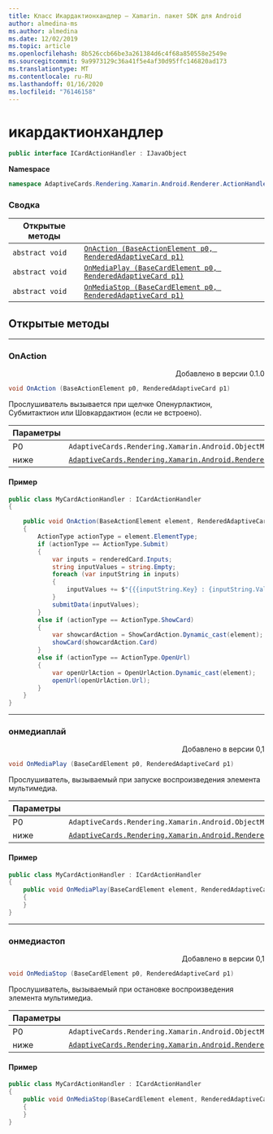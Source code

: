 ```yaml
---
title: Класс Икардактионхандлер — Xamarin. пакет SDK для Android
author: almedina-ms
ms.author: almedina
ms.date: 12/02/2019
ms.topic: article
ms.openlocfilehash: 8b526ccb66be3a261384d6c4f68a850558e2549e
ms.sourcegitcommit: 9a9973129c36a41f5e4af30d95ffc146820ad173
ms.translationtype: MT
ms.contentlocale: ru-RU
ms.lasthandoff: 01/16/2020
ms.locfileid: "76146158"
---
```

# <a name="icardactionhandler"></a>икардактионхандлер

```csharp
public interface ICardActionHandler : IJavaObject 
```

**Namespace**
```csharp
namespace AdaptiveCards.Rendering.Xamarin.Android.Renderer.ActionHandler
```

### <a name="summary"></a>Сводка

| Открытые методы | |
| --- | ---- |
| ```abstract void``` | [```OnAction (BaseActionElement p0, RenderedAdaptiveCard p1)```](#onaction) |
| ```abstract void``` | [```OnMediaPlay (BaseCardElement p0, RenderedAdaptiveCard p1)```](#onmediaplay) |
| ```abstract void``` | [```OnMediaStop (BaseCardElement p0, RenderedAdaptiveCard p1)```](#onmediastop) |

## <a name="public-methods"></a>Открытые методы
--- 
### <a id="onaction"></a>OnAction
<p style='text-align:right'>Добавлено в версии 0.1.0</p>

```csharp
void OnAction (BaseActionElement p0, RenderedAdaptiveCard p1)
```

Прослушиватель вызывается при щелчке Опенурлактион, Субмитактион или Шовкардактион (если не встроено).

| Параметры | |
| --- | --- |
| P0 | ```AdaptiveCards.Rendering.Xamarin.Android.ObjectModel.BaseActionElement``` |
| ниже | [```AdaptiveCards.Rendering.Xamarin.Android.Renderer.RenderedAdaptiveCard```](adaptivecards-rendering-xamarin-android-renderer-renderedadaptivecard.md) |

#### <a name="sample"></a>Пример

```csharp
public class MyCardActionHandler : ICardActionHandler
{

    public void OnAction(BaseActionElement element, RenderedAdaptiveCard renderedCard)
    {
        ActionType actionType = element.ElementType;
        if (actionType == ActionType.Submit)
        {
            var inputs = renderedCard.Inputs;
            string inputValues = string.Empty;
            foreach (var inputString in inputs)
            {
                inputValues += $"{{{inputString.Key} : {inputString.Value}}}\n";
            }
            submitData(inputValues);
        }
        else if (actionType == ActionType.ShowCard)
        {
            var showcardAction = ShowCardAction.Dynamic_cast(element);
            showCard(showcardAction.Card)
        }
        else if (actionType == ActionType.OpenUrl)
        {
            var openUrlAction = OpenUrlAction.Dynamic_cast(element);
            openUrl(openUrlAction.Url);
        }
    }
}
```

---
### <a id="onmediaplay"></a>онмедиаплай
<p style='text-align:right'>Добавлено в версии 0,1</p>

```csharp
void OnMediaPlay (BaseCardElement p0, RenderedAdaptiveCard p1)
```

Прослушиватель, вызываемый при запуске воспроизведения элемента мультимедиа.

| Параметры | |
| --- | --- |
| P0 | ```AdaptiveCards.Rendering.Xamarin.Android.ObjectModel.BaseCardElement``` |
| ниже | [```AdaptiveCards.Rendering.Xamarin.Android.Renderer.RenderedAdaptiveCard```](adaptivecards-rendering-xamarin-android-renderer-renderedadaptivecard.md) |

#### <a name="sample"></a>Пример

```csharp
public class MyCardActionHandler : ICardActionHandler
{
    public void OnMediaPlay(BaseCardElement element, RenderedAdaptiveCard renderedCard)
    {
    }
}
```

--- 

### <a id="onmediastop"></a>онмедиастоп
<p style='text-align:right'>Добавлено в версии 0,1</p>

```csharp
void OnMediaStop (BaseCardElement p0, RenderedAdaptiveCard p1)
```

Прослушиватель, вызываемый при остановке воспроизведения элемента мультимедиа.

| Параметры | |
| --- | --- |
| P0 | ```AdaptiveCards.Rendering.Xamarin.Android.ObjectModel.BaseCardElement``` |
| ниже | [```AdaptiveCards.Rendering.Xamarin.Android.Renderer.RenderedAdaptiveCard```](adaptivecards-rendering-xamarin-android-renderer-renderedadaptivecard.md) |

#### <a name="sample"></a>Пример

```csharp
public class MyCardActionHandler : ICardActionHandler
{
    public void OnMediaStop(BaseCardElement element, RenderedAdaptiveCard renderedCard)
    {
    }
}
```